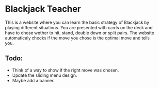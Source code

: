 # Blackjack Teacher

This is a website where you can learn the basic strategy of Blackjack by playing different situations. You are presented with cards on the deck and have to chose wether to hit, stand, double down or split pairs. The website automaticaly checks if the move you chose is the optimal move and tells you.

## Todo:

- Think of a way to show if the right move was chosen.
- Update the sliding menu design.
- Maybe add a banner.
